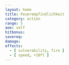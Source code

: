 ```yaml
---
layout: home
title: Feuerempfindlichkeit
category: action
range: 5
aoe: self
hitbonus: 
savereq: 
damage: 
effects:
  - [ vulnerability, fire ]
  - [ speed, +10ft ]
---
```

